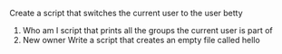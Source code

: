  Create a script that switches the current user to the user betty
1. Who am I
script that prints all the groups the current user is part of
3. New owner
Write a script that creates an empty file called hello
